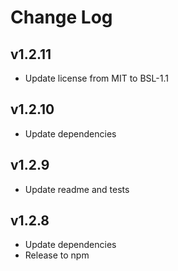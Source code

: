 # Change Log

## v1.2.11
- Update license from MIT to BSL-1.1

## v1.2.10
- Update dependencies

## v1.2.9
- Update readme and tests

## v1.2.8
- Update dependencies
- Release to npm
